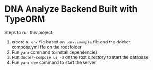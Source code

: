 # DNA Analyze Backend Built with TypeORM

Steps to run this project:

1. create a `.env` file based on `.env.example` file and the docker-compose.yml file on the root folder
2. Run `yarn` command to install dependencies
3. Run `docker-compose up -d` on the root directory to start the database
4. Run `yarn dev` command to start the server
